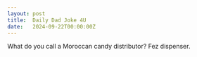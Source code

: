 ```yaml
---
layout: post
title:  Daily Dad Joke 4U
date:   2024-09-22T00:00:00Z
---
```

What do you call a Moroccan candy distributor? Fez dispenser.
